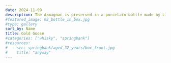 ```yaml
---
date: 2024-11-09
description: The Armagnac is preserved in a porcelain bottle made by Limoges Castel. The bottle is plated with 22 carat gold, limited to 6,000 copies for 1987.
#featured_image: 02_bottle_in_box.jpg
#type: gallery
sort_by: Name
title: Gold Goose
#categories: ["whisky", "springbank"]
#resources:
#  - src: springbank/aged_32_years/box_front.jpg
#    title: "anyway"
---
```

